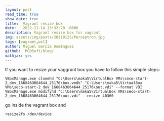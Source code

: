 ```yaml
---
layout: post
read_time: true
show_date: true
title:  Vagrant resize box 
date:   2022-11-14 13:32:20 -0600
description: Vagrant resize box for vagrant
img: assets/img/posts/20210125/Perceptron.jpg 
tags: [vagrant,wsl]
author: Miguel García Domínguez
github:  MGDSoft/blog/
mathjax: yes
---
```


If you want to resize your vaggrant box you have to follow this simple steps:
    
    VBoxManage.exe clonehd "C:\Users\maka5\VirtualBox VMs\seco-start-2_dev_1668463064644_25176\box.vmdk" "C:\Users\maka5\VirtualBox VMs\seco-start-2_dev_1668463064644_25176\out.vdi" --format VDI
    VBoxManage.exe modifyhd "C:\Users\maka5\VirtualBox VMs\seco-start-2_dev_1668463064644_25176\out.vdi" --resize 40360
    
go inside the vagrant box and 

    resize2fs /dev/device 
    
    
